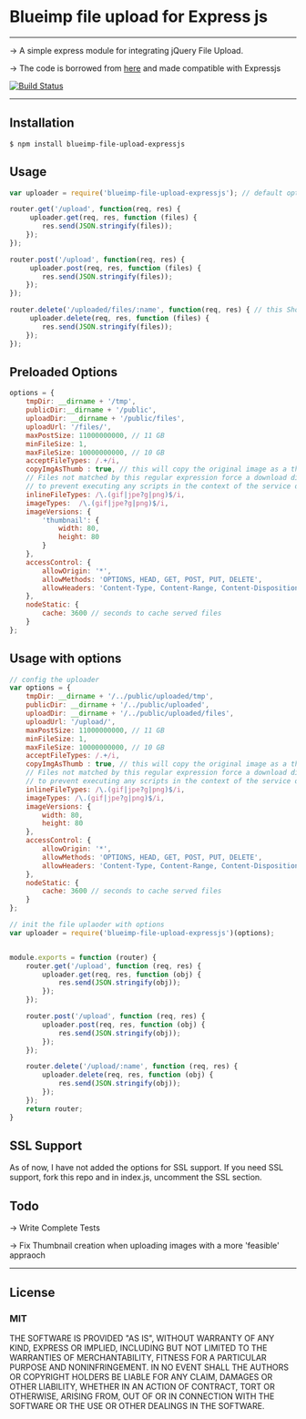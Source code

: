 # Blueimp file upload for Express js

*****

-> A simple express module for integrating jQuery File Upload.

-> The code is borrowed from [here](https://github.com/blueimp/jQuery-File-Upload/tree/master/server/node) and made compatible with Expressjs 

  [![Build Status](https://travis-ci.org/arvindr21/blueimp-file-upload-expressjs.svg?branch=master)](https://travis-ci.org/arvindr21/blueimp-file-upload-expressjs)
*****
## Installation

    $ npm install blueimp-file-upload-expressjs

## Usage
```js
var uploader = require('blueimp-file-upload-expressjs'); // default options

router.get('/upload', function(req, res) {
     uploader.get(req, res, function (files) {
        res.send(JSON.stringify(files)); 
    });
});

router.post('/upload', function(req, res) {
     uploader.post(req, res, function (files) {
        res.send(JSON.stringify(files)); 
    });
});

router.delete('/uploaded/files/:name', function(req, res) { // this Should be the uploadUrl path
     uploader.delete(req, res, function (files) {
        res.send(JSON.stringify(files)); 
    });
});
```

## Preloaded Options
```js
options = {
    tmpDir: __dirname + '/tmp',
    publicDir:__dirname + '/public',
    uploadDir: __dirname + '/public/files',
    uploadUrl: '/files/',
    maxPostSize: 11000000000, // 11 GB
    minFileSize: 1,
    maxFileSize: 10000000000, // 10 GB
    acceptFileTypes: /.+/i,
    copyImgAsThumb : true, // this will copy the original image as a thumbnail as preview - temp fix for thumbnail.
    // Files not matched by this regular expression force a download dialog,
    // to prevent executing any scripts in the context of the service domain:
    inlineFileTypes: /\.(gif|jpe?g|png)$/i,
    imageTypes:  /\.(gif|jpe?g|png)$/i,
    imageVersions: {
        'thumbnail': {
            width: 80,
            height: 80
        }
    },
    accessControl: {
        allowOrigin: '*',
        allowMethods: 'OPTIONS, HEAD, GET, POST, PUT, DELETE',
        allowHeaders: 'Content-Type, Content-Range, Content-Disposition'
    },
    nodeStatic: {
        cache: 3600 // seconds to cache served files
    }
};
```

## Usage with options

```js
// config the uploader
var options = {
    tmpDir: __dirname + '/../public/uploaded/tmp',
    publicDir: __dirname + '/../public/uploaded',
    uploadDir: __dirname + '/../public/uploaded/files',
    uploadUrl: '/upload/',
    maxPostSize: 11000000000, // 11 GB
    minFileSize: 1,
    maxFileSize: 10000000000, // 10 GB
    acceptFileTypes: /.+/i,
    copyImgAsThumb : true, // this will copy the original image as a thumbnail for preview - temp fix for thumbnail.
    // Files not matched by this regular expression force a download dialog,
    // to prevent executing any scripts in the context of the service domain:
    inlineFileTypes: /\.(gif|jpe?g|png)$/i,
    imageTypes: /\.(gif|jpe?g|png)$/i,
    imageVersions: {
        width: 80,
        height: 80
    },
    accessControl: {
        allowOrigin: '*',
        allowMethods: 'OPTIONS, HEAD, GET, POST, PUT, DELETE',
        allowHeaders: 'Content-Type, Content-Range, Content-Disposition'
    },
    nodeStatic: {
        cache: 3600 // seconds to cache served files
    }
};

// init the file uplaoder with options
var uploader = require('blueimp-file-upload-expressjs')(options);


module.exports = function (router) {
    router.get('/upload', function (req, res) {
        uploader.get(req, res, function (obj) {
            res.send(JSON.stringify(obj));
        });
    });

    router.post('/upload', function (req, res) {
        uploader.post(req, res, function (obj) {
            res.send(JSON.stringify(obj));
        });
    });

    router.delete('/upload/:name', function (req, res) {
        uploader.delete(req, res, function (obj) {
            res.send(JSON.stringify(obj));
        });
    });
    return router;
}
```
## SSL Support

As of now, I have not added the options for SSL support. If you need SSL support, fork this repo and in index.js, uncomment the SSL section.


## Todo

-> Write Complete Tests

-> Fix Thumbnail creation when uploading images with a more 'feasible' appraoch

***
## License

### MIT
THE SOFTWARE IS PROVIDED "AS IS", WITHOUT WARRANTY OF ANY KIND, EXPRESS OR
IMPLIED, INCLUDING BUT NOT LIMITED TO THE WARRANTIES OF MERCHANTABILITY,
FITNESS FOR A PARTICULAR PURPOSE AND NONINFRINGEMENT. IN NO EVENT SHALL THE
AUTHORS OR COPYRIGHT HOLDERS BE LIABLE FOR ANY CLAIM, DAMAGES OR OTHER
LIABILITY, WHETHER IN AN ACTION OF CONTRACT, TORT OR OTHERWISE, ARISING FROM,
OUT OF OR IN CONNECTION WITH THE SOFTWARE OR THE USE OR OTHER DEALINGS IN
THE SOFTWARE.
